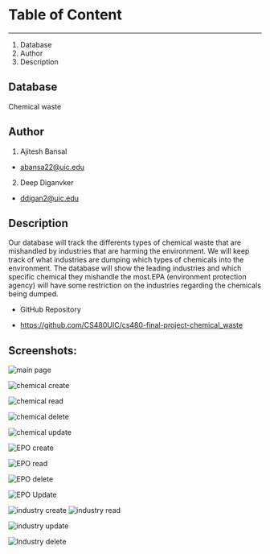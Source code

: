 # Table of Content
------------------------------
1. Database
2. Author
3. Description


## Database 

 Chemical waste 



## Author

1. Ajitesh Bansal
- abansa22@uic.edu

2. Deep Diganvker
- ddigan2@uic.edu 

## Description

Our database will track the differents types of chemical waste that are mishandled by industries that are harming the environment. We will keep track of what industries are dumping which types of chemicals into the environment. The database will show the leading industries and which specific chemical they mishandle the most.EPA (environment protection agency) will have some restriction on the industries regarding the chemicals being dumped. 
 
 - GitHub Repository
 
 - https://github.com/CS480UIC/cs480-final-project-chemical_waste

## Screenshots:

![main page](https://user-images.githubusercontent.com/90651416/139387079-18caec69-bc71-427e-bfe8-a8fe958f384b.png)


![chemical create](https://user-images.githubusercontent.com/90651416/139387131-ea77facb-eb8b-4e67-9281-bd7900698911.png)

![chemical read](https://user-images.githubusercontent.com/90651416/139387151-abc58603-c9c6-494c-abb6-43b6f13c5a1d.png)


![chemical delete](https://user-images.githubusercontent.com/90651416/139387201-4c2580ce-5f98-41f0-9572-8b12ddbbbc34.png)

![chemical update](https://user-images.githubusercontent.com/90651416/139387225-01f235d0-3056-4455-96d2-2d31e8c4281c.png)

![EPO create](https://user-images.githubusercontent.com/90651416/139387310-0388b269-6c8b-4344-9764-e4647225de49.png)

![EPO read](https://user-images.githubusercontent.com/90651416/139387271-46f5f935-14dd-4975-abf4-c3638eccf119.png)

![EPO delete](https://user-images.githubusercontent.com/90651416/139387330-5ae8d7f6-0ac4-4829-a83c-12823a52d913.png)

![EPO Update](https://user-images.githubusercontent.com/90651416/139387353-5b9c54eb-a4ae-4485-9942-7731439be002.png)

![industry create](https://user-images.githubusercontent.com/90651416/139387387-54ac27ed-6326-49a1-926f-3166bf5d8db1.png)
![industry read](https://user-images.githubusercontent.com/90651416/139387411-f023456f-46e4-49c7-8978-174eba6fe7f6.png)

![industry update](https://user-images.githubusercontent.com/90651416/139387437-1005ba5c-7708-423e-ad21-2d358e38956e.png)

![Industry delete](https://user-images.githubusercontent.com/90651416/139387462-bc67dd6c-967b-45bf-a43b-4dfdc471579d.png)

